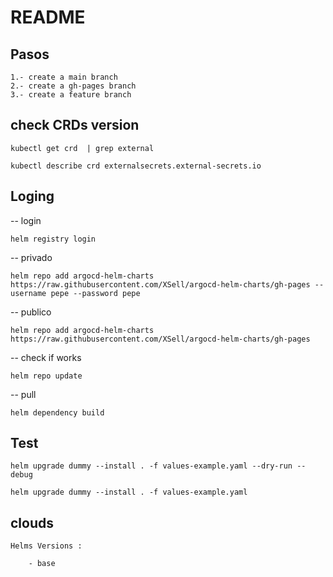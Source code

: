 # README

## Pasos

	1.- create a main branch
	2.- create a gh-pages branch
	3.- create a feature branch

## check CRDs version

	kubectl get crd  | grep external

	kubectl describe crd externalsecrets.external-secrets.io

## Loging

-- login

	helm registry login  

-- privado

	helm repo add argocd-helm-charts https://raw.githubusercontent.com/XSell/argocd-helm-charts/gh-pages --username pepe --password pepe  

-- publico

	helm repo add argocd-helm-charts https://raw.githubusercontent.com/XSell/argocd-helm-charts/gh-pages  

-- check if works

	helm repo update  

-- pull

	helm dependency build  

## Test

	helm upgrade dummy --install . -f values-example.yaml --dry-run --debug

	helm upgrade dummy --install . -f values-example.yaml

## clouds

	Helms Versions :

		- base
